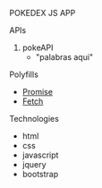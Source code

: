 POKEDEX JS APP

APIs
 1. pokeAPI
    * "palabras aqui"

Polyfills
* [Promise](https://github.com/bryanevan/simple-js-app/blob/main/js/promise-polyfill.js)
* [Fetch](https://github.com/bryanevan/simple-js-app/blob/main/js/fetch-polyfill.js)

Technologies
* html
* css
* javascript
 * jquery
 * bootstrap
